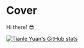# Cover
Hi there! 😎

[![Tianle Yuan's GitHub stats](https://github-readme-stats.vercel.app/api?username=yuantianle&show_icons=true&theme=radical&bg_color=#FC011A,#24292F)](http://yuantianle.com)

